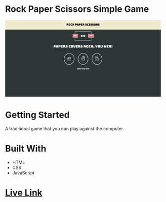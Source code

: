 # Rock Paper Scissors Simple Game
![app-photo](/assets/RPS.PNG)
# Getting Started
A traditional game that you can play against the computer.
# Built With
* HTML
* CSS
* JavaScript

# [Live Link](https://rockpapersgame.netlify.app/)
